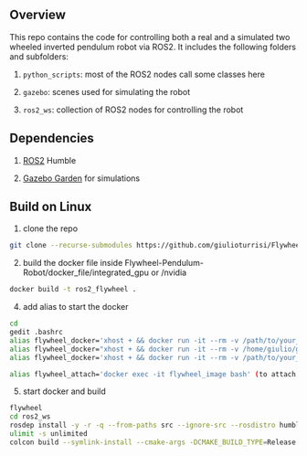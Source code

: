 ## Overview
This repo contains the code for controlling both a real and a simulated two wheeled inverted pendulum robot via ROS2. It includes the following folders and subfolders:

1. ```python_scripts```: most of the ROS2 nodes call some classes here
 
2. ```gazebo```: scenes used for simulating the robot

3. ```ros2_ws```: collection of ROS2 nodes for controlling the robot 

 
## Dependencies
1. [ROS2](https://docs.ros.org/en/humble/Installation.html) Humble

2. [Gazebo Garden](https://gazebosim.org/home) for simulations 




## Build on Linux
1. clone the repo
```sh
git clone --recurse-submodules https://github.com/giulioturrisi/Flywheel-Pendulum-Robot.git
```

2. build the docker file inside Flywheel-Pendulum-Robot/docker_file/integrated_gpu or /nvidia
```sh
docker build -t ros2_flywheel .
```

4. add alias to start the docker
```sh
cd 
gedit .bashrc
alias flywheel_docker='xhost + && docker run -it --rm -v /path/to/your_folder/Self-Balancing-Robot:/home/ -v /tmp/.X11-unix:/tmp/.X11-unix:rw --device=/dev/input/ -e DISPLAY=$DISPLAY -e WAYLAND_DISPLAY=$WAYLAND_DISPLAY  -e QT_X11_NO_MITSHM=1 --gpus all --name flywheel_image ros2_flywheel'  (if used /nvidia)
alias flywheel_docker="xhost + && docker run -it --rm -v /home/giulio/giulio_projects/Self-Balancing-Robot:/home/ -v /tmp/.X11-unix:/tmp/.X11-unix --device=/dev/dri --device=/dev/input/ -e DISPLAY=$DISPLAY -e WAYLAND_DISPLAY=$WAYLAND_DISPLAY --name flywheel_image  ros2_flywheel" (if used /integrated_gpu)
alias flywheel_docker='xhost + && docker run -it --rm -v /path/to/your_folder/Self-Balancing-Robot:/home/ -v /tmp/.X11-unix:/tmp/.X11-unix -v /mnt/wslg:/mnt/wslg -v /usr/lib/wsl:/usr/lib/wsl --device=/dev/dxg -e DISPLAY=$DISPLAY -e WAYLAND_DISPLAY=$WAYLAND_DISPLAY -e XDG_RUNTIME_DIR=$XDG_RUNTIME_DIR -e PULSE_SERVER=$PULSE_SERVER -e LD_LIBRARY_PATH=/usr/lib/wsl/lib --name flywheel_image ros2_flywheel' (if Windows Linux Subsystem)

alias flywheel_attach='docker exec -it flywheel_image bash' (to attach a new terminal to the running docker)
```

5. start docker and build
```sh
flywheel
cd ros2_ws
rosdep install -y -r -q --from-paths src --ignore-src --rosdistro humble
ulimit -s unlimited
colcon build --symlink-install --cmake-args -DCMAKE_BUILD_TYPE=Release
```

